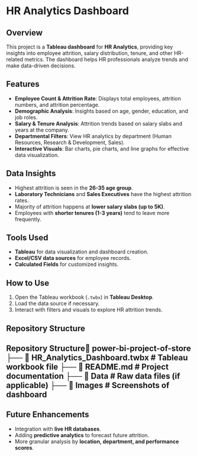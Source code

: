 # HR Analytics Dashboard

## Overview

This project is a **Tableau dashboard** for **HR Analytics**, providing key insights into employee attrition, salary distribution, tenure, and other HR-related metrics. The dashboard helps HR professionals analyze trends and make data-driven decisions.

## Features

- **Employee Count & Attrition Rate**: Displays total employees, attrition numbers, and attrition percentage.
- **Demographic Analysis**: Insights based on age, gender, education, and job roles.
- **Salary & Tenure Analysis**: Attrition trends based on salary slabs and years at the company.
- **Departmental Filters**: View HR analytics by department (Human Resources, Research & Development, Sales).
- **Interactive Visuals**: Bar charts, pie charts, and line graphs for effective data visualization.

## Data Insights

- Highest attrition is seen in the **26-35 age group**.
- **Laboratory Technicians** and **Sales Executives** have the highest attrition rates.
- Majority of attrition happens at **lower salary slabs (up to 5K)**.
- Employees with **shorter tenures (1-3 years)** tend to leave more frequently.

## Tools Used

- **Tableau** for data visualization and dashboard creation.
- **Excel/CSV data sources** for employee records.
- **Calculated Fields** for customized insights.

## How to Use

1. Open the Tableau workbook (`.twbx`) in **Tableau Desktop**.
2. Load the data source if necessary.
3. Interact with filters and visuals to explore HR attrition trends.



## Repository Structure

Repository Structure📂 power-bi-project-of-store
&#x20;├── 📄 HR\_Analytics\_Dashboard.twbx   # Tableau workbook file
&#x20;├── 📄 README.md                     # Project documentation
&#x20;├── 📂 Data                           # Raw data files (if applicable)
&#x20;├── 📂 Images                         # Screenshots of dashboard
----------------------------------------------------------------------

## Future Enhancements

- Integration with **live HR databases**.
- Adding **predictive analytics** to forecast future attrition.
- More granular analysis by **location, department, and performance scores**.
